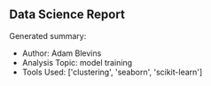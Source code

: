 ## Data Science Report

Generated summary:

- Author: Adam Blevins
- Analysis Topic: model training
- Tools Used: ['clustering', 'seaborn', 'scikit-learn']
